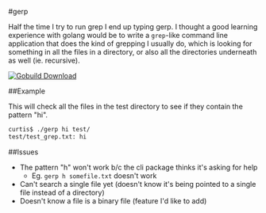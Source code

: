 #gerp

Half the time I try to run grep I end up typing gerp. I thought a good learning experience with golang would be to write a `grep`-like command line application that does the kind of grepping I usually do, which is looking for something in all the files in a directory, or also all the directories underneath as well (ie. recursive).

[![Gobuild Download](http://gobuild.io/badge/github.com/curtisgithub/gerp/download.png)](http://gobuild.io/github.com/curtisgithub/gerp)


##Example

This will check all the files in the test directory to see if they contain the pattern "hi".

```bash
curtis$ ./gerp hi test/
test/test_grep.txt: hi
```

##Issues

* The pattern "h" won't work b/c the cli package thinks it's asking for help
  * Eg. `gerp h somefile.txt` doesn't work
* Can't search a single file yet (doesn't know it's being pointed to a single file instead of a directory)
* Doesn't know a file is a binary file (feature I'd like to add)